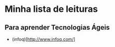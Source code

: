 Minha lista de leituras
========

Para aprender Tecnologias Ágeis
--------

* (infoq)[http://www.infoq.com/]

